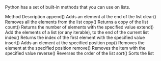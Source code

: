 Python has a set of built-in methods that you can use on lists.

Method	    Description
append()	Adds an element at the end of the list
clear()	    Removes all the elements from the list
copy()   	Returns a copy of the list
count() 	Returns the number of elements with the specified value
extend()	Add the elements of a list (or any iterable), to the end of the current list
index() 	Returns the index of the first element with the specified value
insert()	Adds an element at the specified position
pop()   	Removes the element at the specified position
remove()	Removes the item with the specified value
reverse()	Reverses the order of the list
sort()	    Sorts the list